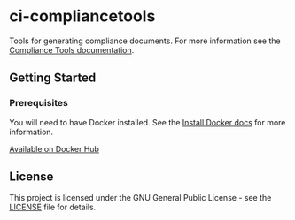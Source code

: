 # ci-compliancetools

Tools for generating compliance documents. For more information see the [Compliance Tools documentation](https://github.com/CivicActions/compliancetools).

## Getting Started

### Prerequisites

You will need to have Docker installed. See the [Install Docker docs](https://docs.docker.com/install/) for more information.

[Available on Docker Hub](https://hub.docker.com/r/drydockcloud/ci-secrender)

## License

This project is licensed under the GNU General Public License - see the [LICENSE](LICENSE) file for details.
